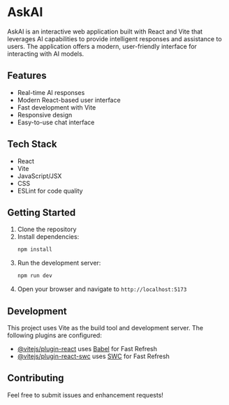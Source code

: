 # AskAI

AskAI is an interactive web application built with React and Vite that leverages AI capabilities to provide intelligent responses and assistance to users. The application offers a modern, user-friendly interface for interacting with AI models.

## Features

- Real-time AI responses
- Modern React-based user interface
- Fast development with Vite
- Responsive design
- Easy-to-use chat interface

## Tech Stack

- React 
- Vite
- JavaScript/JSX
- CSS
- ESLint for code quality

## Getting Started

1. Clone the repository
2. Install dependencies:
   ```bash
   npm install
   ```
3. Run the development server:
   ```bash
   npm run dev
   ```
4. Open your browser and navigate to `http://localhost:5173`

## Development

This project uses Vite as the build tool and development server. The following plugins are configured:

- [@vitejs/plugin-react](https://github.com/vitejs/vite-plugin-react/blob/main/packages/plugin-react/README.md) uses [Babel](https://babeljs.io/) for Fast Refresh
- [@vitejs/plugin-react-swc](https://github.com/vitejs/vite-plugin-react-swc) uses [SWC](https://swc.rs/) for Fast Refresh

## Contributing

Feel free to submit issues and enhancement requests!
